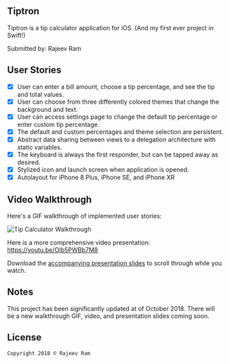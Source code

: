 ## Tiptron
Tiptron is a tip calculator application for iOS. (And my first ever project in Swift!)

Submitted by: Rajeev Ram

## User Stories

* [X] User can enter a bill amount, choose a tip percentage, and see the tip and total values.
* [X] User can choose from three differently colored themes that change the background and text.
* [X] User can access settings page to change the default tip percentage or enter custom tip percentage.
* [X] The default and custom percentages and theme selection are persistent.
* [X] Abstract data sharing between views to a delegation architecture with static variables.
* [X] The keyboard is always the first responder, but can be tapped away as desired.
* [X] Stylized icon and launch screen when application is opened.
* [X] Autolayout for iPhone 8 Plus, iPhone SE, and iPhone XR

## Video Walkthrough 
Here's a GIF walkthrough of implemented user stories: 

<img src='https://imgur.com/i0guE4z.gif' title='Tiptron Video Walkthrough' width='' alt='Tip Calculator Walkthrough' />

Here is a more comprehensive video presentation: https://youtu.be/OIb5PWBb7M8 

Download the [accompanying presentation slides](https://drive.google.com/file/d/1zJz6Bw3VLUWNzCPGt_Wbdr30ccWGT3Ld/view?usp=sharing) to scroll through while you watch.

## Notes

This project has been significantly updated at of October 2018. There will be a new walkthrough GIF, video, and presentation slides coming soon.

## License

    Copyright 2018 © Rajeev Ram
